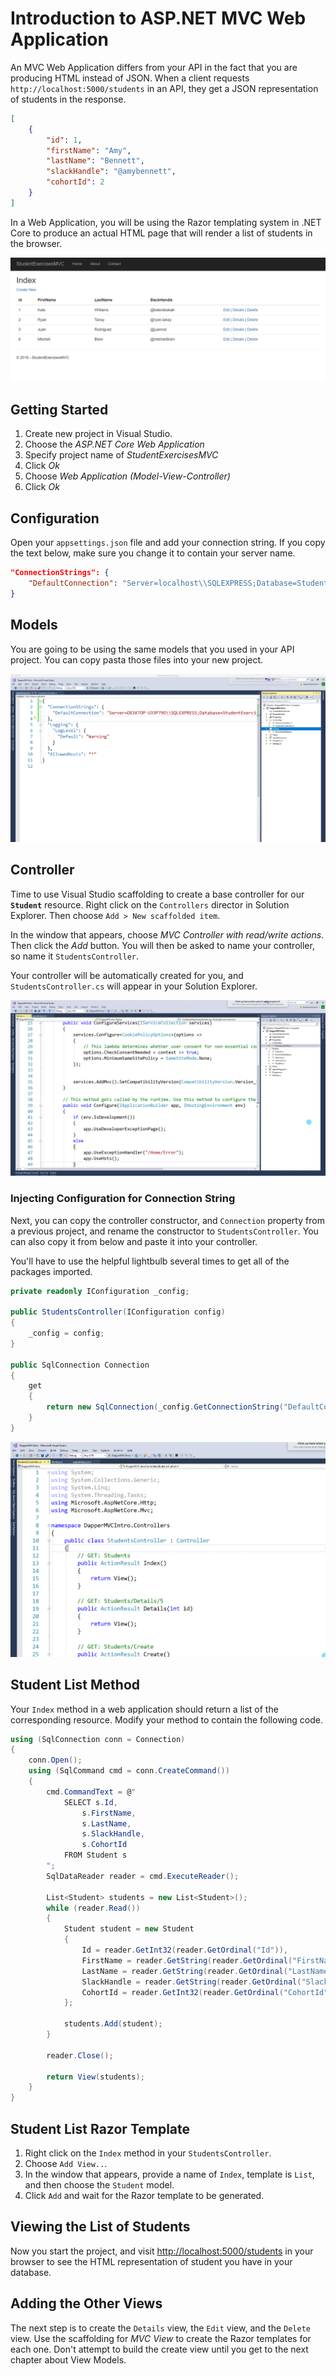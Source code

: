 # Introduction to ASP.NET MVC Web Application

An MVC Web Application differs from your API in the fact that you are producing HTML instead of JSON. When a client requests `http://localhost:5000/students` in an API, they get a JSON representation of students in the response.

```json
[
    {
        "id": 1,
        "firstName": "Amy",
        "lastName": "Bennett",
        "slackHandle": "@amybennett",
        "cohortId": 2
    }
]
```

In a Web Application, you will be using the Razor templating system in .NET Core to produce an actual HTML page that will render a list of students in the browser.

![list of students](./images/student-list-view.png)

## Getting Started

1. Create new project in Visual Studio.
1. Choose the _ASP.NET Core Web Application_
1. Specify project name of _StudentExercisesMVC_
1. Click _Ok_
1. Choose _Web Application (Model-View-Controller)_
1. Click _Ok_

## Configuration

Open your `appsettings.json` file and add your connection string. If you copy the text below, make sure you change it to contain your server name.

```json
"ConnectionStrings": {
    "DefaultConnection": "Server=localhost\\SQLEXPRESS;Database=StudentExercises;Trusted_Connection=True;"
}
```

## Models

You are going to be using the same models that you used in your API project. You can copy pasta those files into your new project.

![copying models from API project to MVC project](./images/DqeK4qXjRr.gif)


## Controller

Time to use Visual Studio scaffolding to create a base controller for our **`Student`** resource. Right click on the `Controllers` director in Solution Explorer. Then choose `Add > New scaffolded item`.

In the window that appears, choose _MVC Controller with read/write actions_. Then click the _Add_ button. You will then be asked to name your controller, so name it `StudentsController`.

 Your controller will be automatically created for you, and `StudentsController.cs` will appear in your Solution Explorer.

![scaffolding a new controller in Visual Studio](./images/lsq7qz3ZAE.gif)

### Injecting Configuration for Connection String

Next, you can copy the controller constructor, and `Connection` property from a previous project, and rename the constructor to `StudentsController`. You can also copy it from below and paste it into your controller.

You'll have to use the helpful lightbulb several times to get all of the packages imported.

```cs
private readonly IConfiguration _config;

public StudentsController(IConfiguration config)
{
    _config = config;
}

public SqlConnection Connection
{
    get
    {
        return new SqlConnection(_config.GetConnectionString("DefaultConnection"));
    }
}
```

![](./images/pTuQO4sdAE.gif)

## Student List Method

Your `Index` method in a web application should return a list of the corresponding resource. Modify your method to contain the following code.

```cs
using (SqlConnection conn = Connection)
{
    conn.Open();
    using (SqlCommand cmd = conn.CreateCommand())
    {
        cmd.CommandText = @"
            SELECT s.Id,
                s.FirstName,
                s.LastName,
                s.SlackHandle,
                s.CohortId
            FROM Student s
        ";
        SqlDataReader reader = cmd.ExecuteReader();

        List<Student> students = new List<Student>();
        while (reader.Read())
        {
            Student student = new Student
            {
                Id = reader.GetInt32(reader.GetOrdinal("Id")),
                FirstName = reader.GetString(reader.GetOrdinal("FirstName")),
                LastName = reader.GetString(reader.GetOrdinal("LastName")),
                SlackHandle = reader.GetString(reader.GetOrdinal("SlackHandle")),
                CohortId = reader.GetInt32(reader.GetOrdinal("CohortId"))
            };

            students.Add(student);
        }

        reader.Close();

        return View(students);
    }
}
```

## Student List Razor Template

1. Right click on the `Index` method in your `StudentsController`.
1. Choose `Add View..`.
1. In the window that appears, provide a name of `Index`, template is `List`, and then choose the `Student` model.
1. Click `Add` and wait for the Razor template to be generated.

## Viewing the List of Students

Now you start the project, and visit [http://localhost:5000/students](http://localhost:5000/students) in your browser to see the HTML representation of student you have in your database.

## Adding the Other Views

The next step is to create the `Details` view, the `Edit` view, and the `Delete` view. Use the scaffolding for _MVC View_ to create the Razor templates for each one. Don't attempt to build the create view until you get to the next chapter about View Models.


